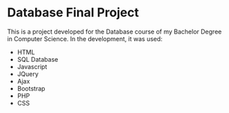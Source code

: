 # Database Final Project
This is a project developed for the Database course of my Bachelor Degree in Computer Science.
In the development, it was used:
- HTML
- SQL Database
- Javascript
- JQuery
- Ajax
- Bootstrap
- PHP
- CSS

